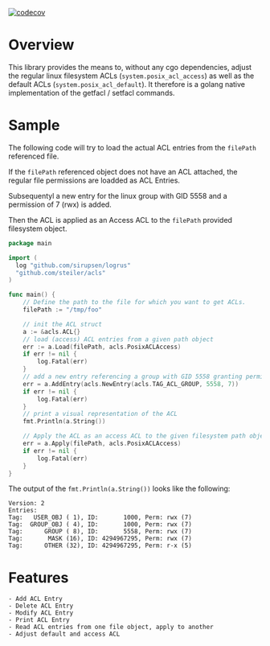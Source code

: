 [![codecov](https://codecov.io/gh/steiler/acls/graph/badge.svg?token=5DQWBVKCU3)](https://codecov.io/gh/steiler/acls)

# Overview
This library provides the means to, without any cgo dependencies, adjust the regular linux filesystem ACLs (`system.posix_acl_access`) as well as the default ACLs (`system.posix_acl_default`).
It therefore is a golang native implementation of the getfacl / setfacl commands.

# Sample
The following code will try to load the actual ACL entries from the `filePath` referenced file.

If the `filePath` referenced object does not have an ACL attached, the regular file permissions are
loadded as ACL Entries.

Subsequentyl a new entry for the linux group with GID 5558 and a permission of 7 (rwx) is added.

Then the ACL is applied as an Access ACL to the `filePath` provided filesystem object.

```go
package main

import (
  log "github.com/sirupsen/logrus"
  "github.com/steiler/acls"
)

func main() {
    // Define the path to the file for which you want to get ACLs.
    filePath := "/tmp/foo"

    // init the ACL struct
    a := &acls.ACL{}
    // load (access) ACL entries from a given path object
    err := a.Load(filePath, acls.PosixACLAccess)
    if err != nil {
        log.Fatal(err)
    }
    // add a new entry referencing a group with GID 5558 granting permission rwx (7)
    err = a.AddEntry(acls.NewEntry(acls.TAG_ACL_GROUP, 5558, 7))
    if err != nil {
        log.Fatal(err)
    }
    // print a visual representation of the ACL
    fmt.Println(a.String())

    // Apply the ACL as an access ACL to the given filesystem path object.
    err = a.Apply(filePath, acls.PosixACLAccess)
    if err != nil {
        log.Fatal(err)
    }
}
```

The output of the `fmt.Println(a.String())` looks like the following:

```
Version: 2
Entries:
Tag:   USER_OBJ ( 1), ID:       1000, Perm: rwx (7)
Tag:  GROUP_OBJ ( 4), ID:       1000, Perm: rwx (7)
Tag:      GROUP ( 8), ID:       5558, Perm: rwx (7)
Tag:       MASK (16), ID: 4294967295, Perm: rwx (7)
Tag:      OTHER (32), ID: 4294967295, Perm: r-x (5)
```

# Features
    - Add ACL Entry
    - Delete ACL Entry
    - Modify ACL Entry
    - Print ACL Entry
    - Read ACL entries from one file object, apply to another
    - Adjust default and access ACL
